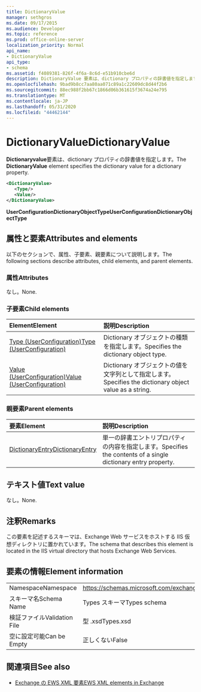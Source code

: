 ```yaml
---
title: DictionaryValue
manager: sethgros
ms.date: 09/17/2015
ms.audience: Developer
ms.topic: reference
ms.prod: office-online-server
localization_priority: Normal
api_name:
- DictionaryValue
api_type:
- schema
ms.assetid: f4089381-826f-4f6a-8c6d-e51b910cbe6d
description: DictionaryValue 要素は、dictionary プロパティの辞書値を指定します。
ms.openlocfilehash: 9bad9b8cc7aa80aa071c89a1c22609dc8d44f2b6
ms.sourcegitcommit: 88ec988f2bb67c1866d06b361615f3674a24e795
ms.translationtype: MT
ms.contentlocale: ja-JP
ms.lasthandoff: 05/31/2020
ms.locfileid: "44462144"
---
```

# <a name="dictionaryvalue"></a><span data-ttu-id="edc12-103">DictionaryValue</span><span class="sxs-lookup"><span data-stu-id="edc12-103">DictionaryValue</span></span>

<span data-ttu-id="edc12-104">**Dictionaryvalue**要素は、dictionary プロパティの辞書値を指定します。</span><span class="sxs-lookup"><span data-stu-id="edc12-104">The **DictionaryValue** element specifies the dictionary value for a dictionary property.</span></span> 
  
```xml
<DictionaryValue>
   <Type/>
   <Value/>
</DictionaryValue>
```

 <span data-ttu-id="edc12-105">**UserConfigurationDictionaryObjectType**</span><span class="sxs-lookup"><span data-stu-id="edc12-105">**UserConfigurationDictionaryObjectType**</span></span>
## <a name="attributes-and-elements"></a><span data-ttu-id="edc12-106">属性と要素</span><span class="sxs-lookup"><span data-stu-id="edc12-106">Attributes and elements</span></span>

<span data-ttu-id="edc12-107">以下のセクションで、属性、子要素、親要素について説明します。</span><span class="sxs-lookup"><span data-stu-id="edc12-107">The following sections describe attributes, child elements, and parent elements.</span></span>
  
### <a name="attributes"></a><span data-ttu-id="edc12-108">属性</span><span class="sxs-lookup"><span data-stu-id="edc12-108">Attributes</span></span>

<span data-ttu-id="edc12-109">なし。</span><span class="sxs-lookup"><span data-stu-id="edc12-109">None.</span></span>
  
### <a name="child-elements"></a><span data-ttu-id="edc12-110">子要素</span><span class="sxs-lookup"><span data-stu-id="edc12-110">Child elements</span></span>

|<span data-ttu-id="edc12-111">**Element**</span><span class="sxs-lookup"><span data-stu-id="edc12-111">**Element**</span></span>|<span data-ttu-id="edc12-112">**説明**</span><span class="sxs-lookup"><span data-stu-id="edc12-112">**Description**</span></span>|
|:-----|:-----|
|[<span data-ttu-id="edc12-113">Type (UserConfiguration)</span><span class="sxs-lookup"><span data-stu-id="edc12-113">Type (UserConfiguration)</span></span>](type-userconfiguration.md) <br/> |<span data-ttu-id="edc12-114">Dictionary オブジェクトの種類を指定します。</span><span class="sxs-lookup"><span data-stu-id="edc12-114">Specifies the dictionary object type.</span></span>  <br/> |
|[<span data-ttu-id="edc12-115">Value (UserConfiguration)</span><span class="sxs-lookup"><span data-stu-id="edc12-115">Value (UserConfiguration)</span></span>](value-userconfiguration.md) <br/> |<span data-ttu-id="edc12-116">Dictionary オブジェクトの値を文字列として指定します。</span><span class="sxs-lookup"><span data-stu-id="edc12-116">Specifies the dictionary object value as a string.</span></span>  <br/> |
   
### <a name="parent-elements"></a><span data-ttu-id="edc12-117">親要素</span><span class="sxs-lookup"><span data-stu-id="edc12-117">Parent elements</span></span>

|<span data-ttu-id="edc12-118">**要素**</span><span class="sxs-lookup"><span data-stu-id="edc12-118">**Element**</span></span>|<span data-ttu-id="edc12-119">**説明**</span><span class="sxs-lookup"><span data-stu-id="edc12-119">**Description**</span></span>|
|:-----|:-----|
|[<span data-ttu-id="edc12-120">DictionaryEntry</span><span class="sxs-lookup"><span data-stu-id="edc12-120">DictionaryEntry</span></span>](dictionaryentry.md) <br/> |<span data-ttu-id="edc12-121">単一の辞書エントリプロパティの内容を指定します。</span><span class="sxs-lookup"><span data-stu-id="edc12-121">Specifies the contents of a single dictionary entry property.</span></span>  <br/> |
   
## <a name="text-value"></a><span data-ttu-id="edc12-122">テキスト値</span><span class="sxs-lookup"><span data-stu-id="edc12-122">Text value</span></span>

<span data-ttu-id="edc12-123">なし。</span><span class="sxs-lookup"><span data-stu-id="edc12-123">None.</span></span>
  
## <a name="remarks"></a><span data-ttu-id="edc12-124">注釈</span><span class="sxs-lookup"><span data-stu-id="edc12-124">Remarks</span></span>

<span data-ttu-id="edc12-125">この要素を記述するスキーマは、Exchange Web サービスをホストする IIS 仮想ディレクトリに置かれています。</span><span class="sxs-lookup"><span data-stu-id="edc12-125">The schema that describes this element is located in the IIS virtual directory that hosts Exchange Web Services.</span></span>
  
## <a name="element-information"></a><span data-ttu-id="edc12-126">要素の情報</span><span class="sxs-lookup"><span data-stu-id="edc12-126">Element information</span></span>

|||
|:-----|:-----|
|<span data-ttu-id="edc12-127">Namespace</span><span class="sxs-lookup"><span data-stu-id="edc12-127">Namespace</span></span>  <br/> |https://schemas.microsoft.com/exchange/services/2006/types  <br/> |
|<span data-ttu-id="edc12-128">スキーマ名</span><span class="sxs-lookup"><span data-stu-id="edc12-128">Schema Name</span></span>  <br/> |<span data-ttu-id="edc12-129">Types スキーマ</span><span class="sxs-lookup"><span data-stu-id="edc12-129">Types schema</span></span>  <br/> |
|<span data-ttu-id="edc12-130">検証ファイル</span><span class="sxs-lookup"><span data-stu-id="edc12-130">Validation File</span></span>  <br/> |<span data-ttu-id="edc12-131">型 .xsd</span><span class="sxs-lookup"><span data-stu-id="edc12-131">Types.xsd</span></span>  <br/> |
|<span data-ttu-id="edc12-132">空に設定可能</span><span class="sxs-lookup"><span data-stu-id="edc12-132">Can be Empty</span></span>  <br/> |<span data-ttu-id="edc12-133">正しくない</span><span class="sxs-lookup"><span data-stu-id="edc12-133">False</span></span>  <br/> |
   
## <a name="see-also"></a><span data-ttu-id="edc12-134">関連項目</span><span class="sxs-lookup"><span data-stu-id="edc12-134">See also</span></span>

- [<span data-ttu-id="edc12-135">Exchange の EWS XML 要素</span><span class="sxs-lookup"><span data-stu-id="edc12-135">EWS XML elements in Exchange</span></span>](ews-xml-elements-in-exchange.md)

